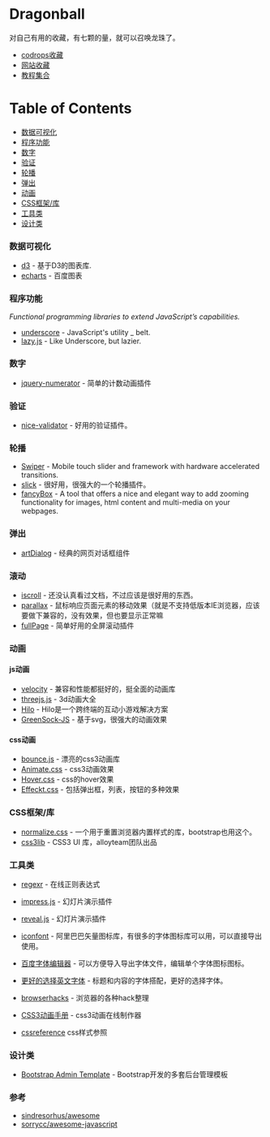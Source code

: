 ﻿# Dragonball

对自己有用的收藏，有七颗的量，就可以召唤龙珠了。
* [codrops收藏](codrops.md)
* [网站收藏](website.md)
* [教程集合](tutorial.md)

# Table of Contents

* [数据可视化](#数据可视化)
* [程序功能](#程序功能)
* [数字](#数字)
* [验证](#验证)
* [轮播](#轮播)
* [弹出](#弹出)
* [动画](#动画)
* [CSS框架/库](#CSS框架/库)
* [工具类](#工具类)
* [设计类](#设计类)

### 数据可视化

* [d3](https://github.com/mbostock/d3) - 基于D3的图表库.
* [echarts](https://github.com/ecomfe/echarts) - 百度图表

### 程序功能
*Functional programming libraries to extend JavaScript’s capabilities.*

* [underscore](https://github.com/jashkenas/underscore) - JavaScript's utility _ belt.
* [lazy.js](https://github.com/dtao/lazy.js) - Like Underscore, but lazier.

### 数字

* [jquery-numerator](https://github.com/garethdn/jquery-numerator) - 简单的计数动画插件

### 验证

* [nice-validator](https://github.com/niceue/nice-validator) - 好用的验证插件。

### 轮播

* [Swiper](https://github.com/nolimits4web/Swiper) - Mobile touch slider and framework with hardware accelerated transitions.
* [slick](https://github.com/kenwheeler/slick) - 很好用，很强大的一个轮播插件。
* [fancyBox](https://github.com/fancyapps/fancyBox) - A tool that offers a nice and elegant way to add zooming functionality for images, html content and multi-media on your webpages.

### 弹出

* [artDialog](https://github.com/aui/artDialog) - 经典的网页对话框组件

### 滚动

* [iscroll](https://github.com/cubiq/iscroll) - 还没认真看过文档，不过应该是很好用的东西。
* [parallax](https://github.com/wagerfield/parallax) - 鼠标响应页面元素的移动效果（就是不支持低版本IE浏览器，应该要做下兼容的，没有效果，但也要显示正常嘛
* [fullPage](https://github.com/alvarotrigo/fullPage.js) - 简单好用的全屏滚动插件

### 动画

#### js动画

* [velocity](https://github.com/julianshapiro/velocity) - 兼容和性能都挺好的，挺全面的动画库
* [threejs.js](http://threejs.org/) - 3d动画大全
* [Hilo](https://github.com/hiloteam/Hilo) - Hilo是一个跨终端的互动小游戏解决方案
* [GreenSock-JS](https://github.com/greensock/GreenSock-JS) - 基于svg，很强大的动画效果

#### css动画

* [bounce.js](https://github.com/tictail/bounce.js) - 漂亮的css3动画库
* [Animate.css](https://daneden.github.io/animate.css/) - css3动画效果
* [Hover.css](http://ianlunn.github.io/Hover/) - css的hover效果
* [Effeckt.css](https://github.com/h5bp/Effeckt.css) - 包括弹出框，列表，按钮的多种效果

### CSS框架/库

* [normalize.css](https://github.com/necolas/normalize.css) - 一个用于重置浏览器内置样式的库，bootstrap也用这个。
* [css3lib](http://css3lib.alloyteam.com/) -  CSS3 UI 库，alloyteam团队出品 

### 工具类

* [regexr](http://regexr.com/) - 在线正则表达式

* [impress.js](https://github.com/impress/impress.js) - 幻灯片演示插件
* [reveal.js](https://github.com/hakimel/reveal.js) - 幻灯片演示插件

* [iconfont](http://iconfont.cn/) - 阿里巴巴矢量图标库，有很多的字体图标库可以用，可以直接导出使用。
* [百度字体编辑器](http://font.baidu.com/editor/) - 可以方便导入导出字体文件，编辑单个字体图标图标。
* [更好的选择英文字体](http://fontpair.co/) - 标题和内容的字体搭配，更好的选择字体。

* [browserhacks](http://browserhacks.com/) - 浏览器的各种hack整理

* [CSS3动画手册](http://isux.tencent.com/css3/index.html) - css3动画在线制作器
* [cssreference](http://cssreference.io/) css样式参照

### 设计类
* [Bootstrap Admin Template](http://getbootstrapadmin.com/remark/) - Bootstrap开发的多套后台管理模板

### 参考
* [sindresorhus/awesome](https://github.com/sindresorhus/awesome)
* [sorrycc/awesome-javascript](https://github.com/sorrycc/awesome-javascript)
